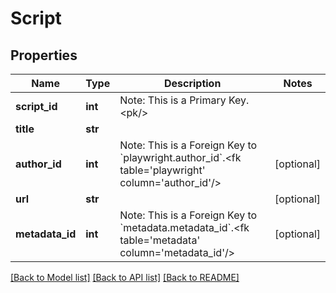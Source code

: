 # Script

## Properties
Name | Type | Description | Notes
------------ | ------------- | ------------- | -------------
**script_id** | **int** | Note: This is a Primary Key.&lt;pk/&gt; | 
**title** | **str** |  | 
**author_id** | **int** | Note: This is a Foreign Key to &#x60;playwright.author_id&#x60;.&lt;fk table&#x3D;&#x27;playwright&#x27; column&#x3D;&#x27;author_id&#x27;/&gt; | [optional] 
**url** | **str** |  | [optional] 
**metadata_id** | **int** | Note: This is a Foreign Key to &#x60;metadata.metadata_id&#x60;.&lt;fk table&#x3D;&#x27;metadata&#x27; column&#x3D;&#x27;metadata_id&#x27;/&gt; | [optional] 

[[Back to Model list]](../README.md#documentation-for-models) [[Back to API list]](../README.md#documentation-for-api-endpoints) [[Back to README]](../README.md)

